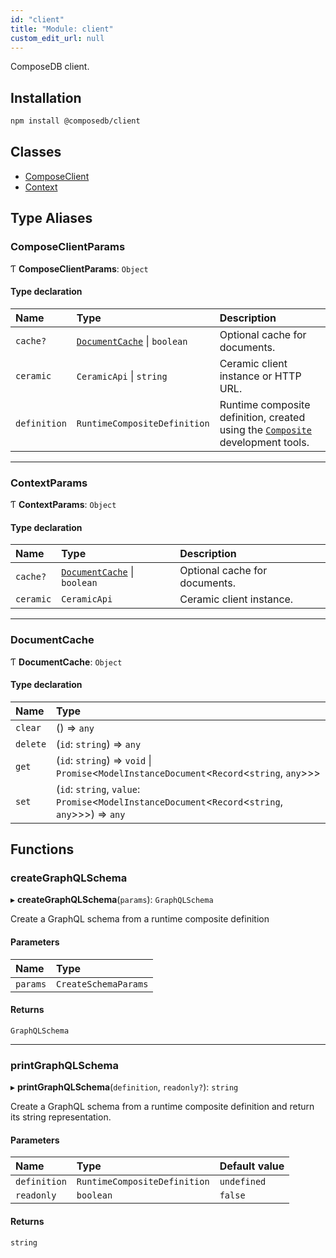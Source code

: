 ```yaml
---
id: "client"
title: "Module: client"
custom_edit_url: null
---
```


<head>
  <meta name="robots" content="noindex" />
  <meta name="googlebot" content="noindex" />
</head>

ComposeDB client.

## Installation

```sh
npm install @composedb/client
```

## Classes

- [ComposeClient](../classes/client.ComposeClient.md)
- [Context](../classes/client.Context.md)

## Type Aliases

### ComposeClientParams

Ƭ **ComposeClientParams**: `Object`

#### Type declaration

| Name | Type | Description |
| :------ | :------ | :------ |
| `cache?` | [`DocumentCache`](client.md#documentcache) \| `boolean` | Optional cache for documents. |
| `ceramic` | `CeramicApi` \| `string` | Ceramic client instance or HTTP URL. |
| `definition` | `RuntimeCompositeDefinition` | Runtime composite definition, created using the [`Composite`](../classes/devtools.Composite.md) development tools. |

___

### ContextParams

Ƭ **ContextParams**: `Object`

#### Type declaration

| Name | Type | Description |
| :------ | :------ | :------ |
| `cache?` | [`DocumentCache`](client.md#documentcache) \| `boolean` | Optional cache for documents. |
| `ceramic` | `CeramicApi` | Ceramic client instance. |

___

### DocumentCache

Ƭ **DocumentCache**: `Object`

#### Type declaration

| Name | Type |
| :------ | :------ |
| `clear` | () => `any` |
| `delete` | (`id`: `string`) => `any` |
| `get` | (`id`: `string`) => `void` \| `Promise`<`ModelInstanceDocument`<`Record`<`string`, `any`\>\>\> |
| `set` | (`id`: `string`, `value`: `Promise`<`ModelInstanceDocument`<`Record`<`string`, `any`\>\>\>) => `any` |

## Functions

### createGraphQLSchema

▸ **createGraphQLSchema**(`params`): `GraphQLSchema`

Create a GraphQL schema from a runtime composite definition

#### Parameters

| Name | Type |
| :------ | :------ |
| `params` | `CreateSchemaParams` |

#### Returns

`GraphQLSchema`

___

### printGraphQLSchema

▸ **printGraphQLSchema**(`definition`, `readonly?`): `string`

Create a GraphQL schema from a runtime composite definition and return its string
representation.

#### Parameters

| Name | Type | Default value |
| :------ | :------ | :------ |
| `definition` | `RuntimeCompositeDefinition` | `undefined` |
| `readonly` | `boolean` | `false` |

#### Returns

`string`
